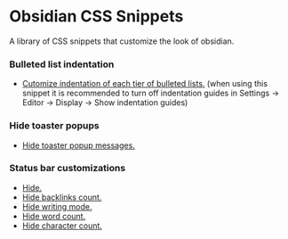 # Obsidian CSS Snippets

A library of CSS snippets that customize the look of obsidian.

### Bulleted list indentation
- [Cutomize indentation of each tier of bulleted lists.](https://github.com/LiamSwayne/Obsidian-Resources/blob/main/bullet-list-indentation.css) (when using this snippet it is recommended to turn off indentation guides in Settings -> Editor -> Display -> Show indentation guides)

### Hide toaster popups
- [Hide toaster popup messages.](https://github.com/LiamSwayne/Obsidian-CSS-Snippets/blob/main/hide-toaster-notices.css)

### Status bar customizations
- [Hide.](https://github.com/LiamSwayne/Obsidian-Resources/blob/main/status-bar-off.css)
- [Hide backlinks count.](https://github.com/LiamSwayne/Obsidian-Resources/blob/main/status-bar-backlinks-off.css)
- [Hide writing mode.](https://github.com/LiamSwayne/Obsidian-CSS-Snippets/blob/main/status-bar-hide-writing-mode.css)
- [Hide word count.](https://github.com/LiamSwayne/Obsidian-Resources/blob/main/status-bar-word-count-of-note-off.css)
- [Hide character count.](https://github.com/LiamSwayne/Obsidian-CSS-Snippets/blob/main/status-bar-character-count-off.css)
